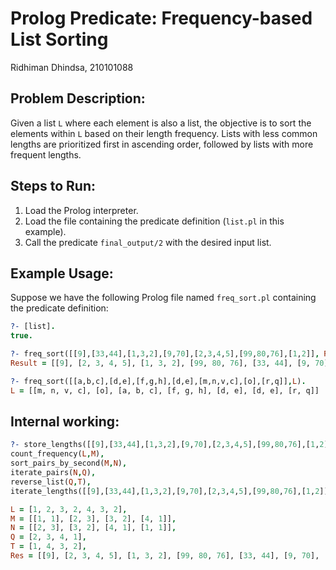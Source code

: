 # Prolog Predicate: Frequency-based List Sorting
Ridhiman Dhindsa, 210101088  

## Problem Description:
Given a list `L` where each element is also a list, the objective is to sort the elements within `L` based on their length frequency. Lists with less common lengths are prioritized first in ascending order, followed by lists with more frequent lengths.

## Steps to Run:
1. Load the Prolog interpreter.
2. Load the file containing the predicate definition (`list.pl` in this example).
3. Call the predicate `final_output/2` with the desired input list.

## Example Usage:
Suppose we have the following Prolog file named `freq_sort.pl` containing the predicate definition:

```prolog
?- [list].
true.

?- freq_sort([[9],[33,44],[1,3,2],[9,70],[2,3,4,5],[99,80,76],[1,2]], Result).
Result = [[9], [2, 3, 4, 5], [1, 3, 2], [99, 80, 76], [33, 44], [9, 70], [1, 2]] .

?- freq_sort([[a,b,c],[d,e],[f,g,h],[d,e],[m,n,v,c],[o],[r,q]],L).
L = [[m, n, v, c], [o], [a, b, c], [f, g, h], [d, e], [d, e], [r, q]]
```

## Internal working:
```prolog
?- store_lengths([[9],[33,44],[1,3,2],[9,70],[2,3,4,5],[99,80,76],[1,2]],L),
count_frequency(L,M),
sort_pairs_by_second(M,N),
iterate_pairs(N,Q),
reverse_list(Q,T),
iterate_lengths([[9],[33,44],[1,3,2],[9,70],[2,3,4,5],[99,80,76],[1,2]],T,  Res).

L = [1, 2, 3, 2, 4, 3, 2],
M = [[1, 1], [2, 3], [3, 2], [4, 1]],
N = [[2, 3], [3, 2], [4, 1], [1, 1]],
Q = [2, 3, 4, 1],
T = [1, 4, 3, 2],
Res = [[9], [2, 3, 4, 5], [1, 3, 2], [99, 80, 76], [33, 44], [9, 70], [1, 2]] .
```